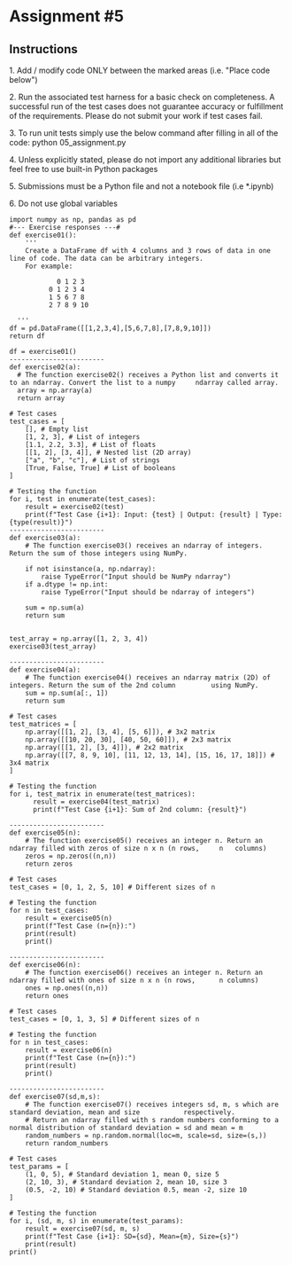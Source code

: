 # Assignment \#5

## Instructions

1\. Add / modify code ONLY between the marked areas (i.e. "Place code below")

2\. Run the associated test harness for a basic check on completeness. A successful run of the test cases does not guarantee accuracy or fulfillment of the requirements. Please do not submit your work if test cases fail.

3\. To run unit tests simply use the below command after filling in all of the code: python 05_assignment.py

4\. Unless explicitly stated, please do not import any additional libraries but feel free to use built-in Python packages

5\. Submissions must be a Python file and not a notebook file (i.e \*.ipynb)

6\. Do not use global variables

```
import numpy as np, pandas as pd
#--- Exercise responses ---#
def exercise01():
    '''
    Create a DataFrame df with 4 columns and 3 rows of data in one line of code. The data can be arbitrary integers.
    For example:

            0 1 2 3
          0 1 2 3 4
          1 5 6 7 8
          2 7 8 9 10

  '''
df = pd.DataFrame([[1,2,3,4],[5,6,7,8],[7,8,9,10]])
return df

df = exercise01()
------------------------
def exercise02(a):
  # The function exercise02() receives a Python list and converts it to an ndarray. Convert the list to a numpy     ndarray called array.
  array = np.array(a)
  return array

# Test cases
test_cases = [
    [], # Empty list
    [1, 2, 3], # List of integers
    [1.1, 2.2, 3.3], # List of floats
    [[1, 2], [3, 4]], # Nested list (2D array)
    ["a", "b", "c"], # List of strings
    [True, False, True] # List of booleans
]

# Testing the function
for i, test in enumerate(test_cases):
    result = exercise02(test)
    print(f"Test Case {i+1}: Input: {test} | Output: {result} | Type: {type(result)}")
------------------------
def exercise03(a):
    # The function exercise03() receives an ndarray of integers. Return the sum of those integers using NumPy.

    if not isinstance(a, np.ndarray):
        raise TypeError("Input should be NumPy ndarray")
    if a.dtype != np.int:
        raise TypeError("Input should be ndarray of integers")

    sum = np.sum(a)
    return sum


test_array = np.array([1, 2, 3, 4])
exercise03(test_array)

------------------------
def exercise04(a):
    # The function exercise04() receives an ndarray matrix (2D) of integers. Return the sum of the 2nd column         using NumPy.
    sum = np.sum(a[:, 1])
    return sum

# Test cases
test_matrices = [
    np.array([[1, 2], [3, 4], [5, 6]]), # 3x2 matrix
    np.array([[10, 20, 30], [40, 50, 60]]), # 2x3 matrix
    np.array([[1, 2], [3, 4]]), # 2x2 matrix
    np.array([[7, 8, 9, 10], [11, 12, 13, 14], [15, 16, 17, 18]]) # 3x4 matrix
]

# Testing the function
for i, test_matrix in enumerate(test_matrices):
      result = exercise04(test_matrix)
      print(f"Test Case {i+1}: Sum of 2nd column: {result}")

------------------------
def exercise05(n):
    # The function exercise05() receives an integer n. Return an ndarray filled with zeros of size n x n (n rows,     n   columns)
    zeros = np.zeros((n,n))
    return zeros

# Test cases
test_cases = [0, 1, 2, 5, 10] # Different sizes of n

# Testing the function
for n in test_cases:
    result = exercise05(n)
    print(f"Test Case (n={n}):")
    print(result)
    print()

------------------------
def exercise06(n):
    # The function exercise06() receives an integer n. Return an ndarray filled with ones of size n x n (n rows,      n columns)
    ones = np.ones((n,n))
    return ones

# Test cases
test_cases = [0, 1, 3, 5] # Different sizes of n

# Testing the function
for n in test_cases:
    result = exercise06(n)
    print(f"Test Case (n={n}):")
    print(result)
    print()

------------------------
def exercise07(sd,m,s):
    # The function exercise07() receives integers sd, m, s which are standard deviation, mean and size           respectively.
    # Return an ndarray filled with s random numbers conforming to a normal distribution of standard deviation = sd and mean = m
    random_numbers = np.random.normal(loc=m, scale=sd, size=(s,))
    return random_numbers

# Test cases
test_params = [
    (1, 0, 5), # Standard deviation 1, mean 0, size 5
    (2, 10, 3), # Standard deviation 2, mean 10, size 3
    (0.5, -2, 10) # Standard deviation 0.5, mean -2, size 10
]

# Testing the function
for i, (sd, m, s) in enumerate(test_params):
    result = exercise07(sd, m, s)
    print(f"Test Case {i+1}: SD={sd}, Mean={m}, Size={s}")
    print(result)
print()
```

